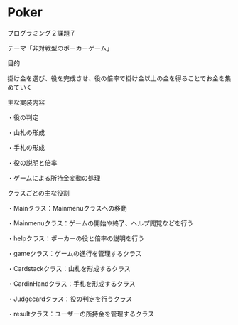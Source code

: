# Poker

プログラミング２課題７

テーマ「非対戦型のポーカーゲーム」

目的

掛け金を選び、役を完成させ、役の倍率で掛け金以上の金を得ることでお金を集めていく

主な実装内容

・役の判定

・山札の形成

・手札の形成

・役の説明と倍率

・ゲームによる所持金変動の処理

クラスごとの主な役割

・Mainクラス：Mainmenuクラスへの移動

・Mainmenuクラス：ゲームの開始や終了、ヘルプ閲覧などを行う

・helpクラス：ポーカーの役と倍率の説明を行う

・gameクラス：ゲームの進行を管理するクラス

・Cardstackクラス：山札を形成するクラス

・CardinHandクラス：手札を形成するクラス

・Judgecardクラス：役の判定を行うクラス

・resultクラス：ユーザーの所持金を管理するクラス
